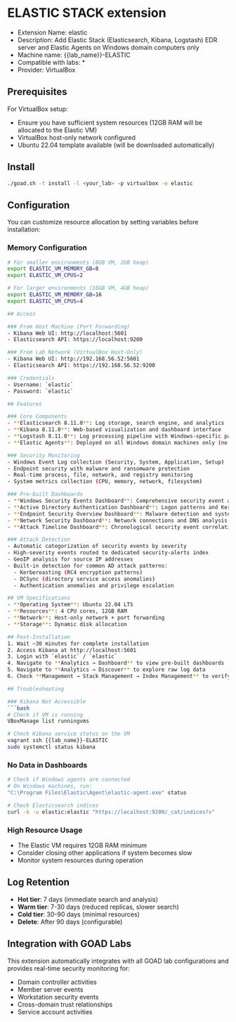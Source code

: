 # ELASTIC STACK extension

- Extension Name: elastic
- Description: Add Elastic Stack (Elasticsearch, Kibana, Logstash) EDR server and Elastic Agents on Windows domain computers only
- Machine name: {{lab_name}}-ELASTIC  
- Compatible with labs: *
- Provider: VirtualBox

## Prerequisites

For VirtualBox setup:
- Ensure you have sufficient system resources (12GB RAM will be allocated to the Elastic VM)
- VirtualBox host-only network configured
- Ubuntu 22.04 template available (will be downloaded automatically)

## Install
```bash
./goad.sh -t install -l <your_lab> -p virtualbox -e elastic
```

## Configuration

You can customize resource allocation by setting variables before installation:

### Memory Configuration
```bash
# For smaller environments (8GB VM, 2GB heap)
export ELASTIC_VM_MEMORY_GB=8
export ELASTIC_VM_CPUS=2

# For larger environments (16GB VM, 4GB heap) 
export ELASTIC_VM_MEMORY_GB=16
export ELASTIC_VM_CPUS=4

## Access

### From Host Machine (Port Forwarding)
- Kibana Web UI: http://localhost:5601
- Elasticsearch API: https://localhost:9200

### From Lab Network (VirtualBox Host-Only)
- Kibana Web UI: http://192.168.56.52:5601
- Elasticsearch API: https://192.168.56.52:9200

### Credentials
- Username: `elastic`
- Password: `elastic`

## Features

### Core Components
- **Elasticsearch 8.11.0**: Log storage, search engine, and analytics
- **Kibana 8.11.0**: Web-based visualization and dashboard interface
- **Logstash 8.11.0**: Log processing pipeline with Windows-specific parsing
- **Elastic Agents**: Deployed on all Windows domain machines only (no Linux agents)

### Security Monitoring
- Windows Event Log collection (Security, System, Application, Setup)
- Endpoint security with malware and ransomware protection
- Real-time process, file, network, and registry monitoring
- System metrics collection (CPU, memory, network, filesystem)

### Pre-built Dashboards
- **Windows Security Events Dashboard**: Comprehensive security event analysis
- **Active Directory Authentication Dashboard**: Logon patterns and Kerberos monitoring
- **Endpoint Security Overview Dashboard**: Malware detection and system changes
- **Network Security Dashboard**: Network connections and DNS analysis
- **Attack Timeline Dashboard**: Chronological security event correlation

### Attack Detection
- Automatic categorization of security events by severity
- High-severity events routed to dedicated security-alerts index
- GeoIP analysis for source IP addresses
- Built-in detection for common AD attack patterns:
  - Kerberoasting (RC4 encryption patterns)
  - DCSync (directory service access anomalies)
  - Authentication anomalies and privilege escalation

## VM Specifications
- **Operating System**: Ubuntu 22.04 LTS
- **Resources**: 4 CPU cores, 12GB RAM
- **Network**: Host-only network + port forwarding
- **Storage**: Dynamic disk allocation

## Post-Installation
1. Wait ~30 minutes for complete installation
2. Access Kibana at http://localhost:5601
3. Login with `elastic` / `elastic`
4. Navigate to **Analytics → Dashboard** to view pre-built dashboards
5. Navigate to **Analytics → Discover** to explore raw log data
6. Check **Management → Stack Management → Index Management** to verify data ingestion

## Troubleshooting

### Kibana Not Accessible
```bash
# Check if VM is running
VBoxManage list runningvms

# Check Kibana service status on the VM
vagrant ssh {{lab_name}}-ELASTIC
sudo systemctl status kibana
```

### No Data in Dashboards
```bash
# Check if Windows agents are connected
# On Windows machines, run:
"C:\Program Files\Elastic\Agent\elastic-agent.exe" status

# Check Elasticsearch indices
curl -k -u elastic:elastic "https://localhost:9200/_cat/indices?v"
```

### High Resource Usage
- The Elastic VM requires 12GB RAM minimum
- Consider closing other applications if system becomes slow
- Monitor system resources during operation

## Log Retention
- **Hot tier**: 7 days (immediate search and analysis)
- **Warm tier**: 7-30 days (reduced replicas, slower search)
- **Cold tier**: 30-90 days (minimal resources)
- **Delete**: After 90 days (configurable)

## Integration with GOAD Labs
This extension automatically integrates with all GOAD lab configurations and provides real-time security monitoring for:
- Domain controller activities
- Member server events
- Workstation security events
- Cross-domain trust relationships
- Service account activities